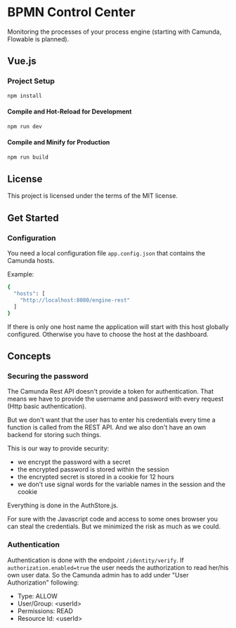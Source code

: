 # BPMN Control Center
Monitoring the processes of your process engine (starting with Camunda, Flowable is planned). 

## Vue.js
### Project Setup

```sh
npm install
```

#### Compile and Hot-Reload for Development

```sh
npm run dev
```

#### Compile and Minify for Production

```sh
npm run build
```

## License
This project is licensed under the terms of the MIT license.

## Get Started
### Configuration
You need a local configuration file `app.config.json` that contains the Camunda hosts.

Example:
```sh
{
  "hosts": [
    "http://localhost:8080/engine-rest"
  ]
}
```

If there is only one host name the application will start with this host globally configured.
Otherwise you have to choose the host at the dashboard.

## Concepts
### Securing the password
The Camunda Rest API doesn't provide a token for authentication. That means we have to provide the username and password with every request (Http basic authentication).

But we don't want that the user has to enter his credentials every time a function is called from the REST API. And we also don't have an own backend for storing such things.

This is our way to provide security:
- we encrypt the password with a secret
- the encrypted password is stored within the session
- the encrypted secret is stored in a cookie for 12 hours
- we don't use signal words for the variable names in the session and the cookie

Everything is done in the AuthStore.js.

For sure with the Javascript code and access to some ones browser you can steal the credentials. But we minimized the risk as much as we could.

### Authentication
Authentication is done with the endpoint `/identity/verify`.
If `authorization.enabled=true` the user needs the authorization to read her/his own user data.
So the Camunda admin has to add under "User Authorization" following:
- Type: ALLOW
- User/Group: \<userId\>
- Permissions: READ
- Resource Id: \<userId\>


